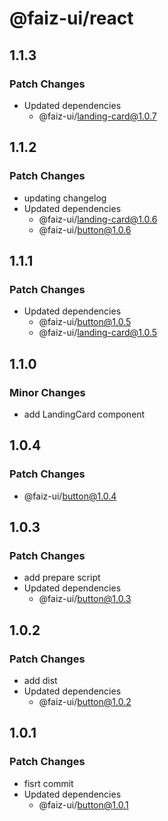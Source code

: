 # @faiz-ui/react

## 1.1.3

### Patch Changes

- Updated dependencies
  - @faiz-ui/landing-card@1.0.7

## 1.1.2

### Patch Changes

- updating changelog
- Updated dependencies
  - @faiz-ui/landing-card@1.0.6
  - @faiz-ui/button@1.0.6

## 1.1.1

### Patch Changes

- Updated dependencies
  - @faiz-ui/button@1.0.5
  - @faiz-ui/landing-card@1.0.5

## 1.1.0

### Minor Changes

- add LandingCard component

## 1.0.4

### Patch Changes

- @faiz-ui/button@1.0.4

## 1.0.3

### Patch Changes

- add prepare script
- Updated dependencies
  - @faiz-ui/button@1.0.3

## 1.0.2

### Patch Changes

- add dist
- Updated dependencies
  - @faiz-ui/button@1.0.2

## 1.0.1

### Patch Changes

- fisrt commit
- Updated dependencies
  - @faiz-ui/button@1.0.1
